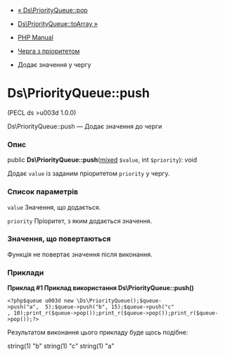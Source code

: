 - [« Ds\PriorityQueue::pop](ds-priorityqueue.pop.md)
- [Ds\PriorityQueue::toArray »](ds-priorityqueue.toarray.md)

- [PHP Manual](index.md)
- [Черга з пріоритетом](class.ds-priorityqueue.md)
- Додає значення у чергу

# Ds\PriorityQueue::push

(PECL ds \>u003d 1.0.0)

Ds\PriorityQueue::push — Додає значення до черги

### Опис

public
**Ds\PriorityQueue::push**([mixed](language.types.declarations.md#language.types.declarations.mixed)
`$value`, int `$priority`): void

Додає `value` із заданим пріоритетом `priority` у чергу.

### Список параметрів

`value`
Значення, що додається.

`priority`
Пріоритет, з яким додається значення.

### Значення, що повертаються

Функція не повертає значення після виконання.

### Приклади

**Приклад #1 Приклад використання **Ds\PriorityQueue::push()****

` <?php$queue u003d new \Ds\PriorityQueue();$queue->push("a",  5);$queue->push("b", 15);$queue->push("c" , 10);print_r($queue->pop());print_r($queue->pop());print_r($queue->pop());?> `

Результатом виконання цього прикладу буде щось подібне:

string(1) "b"
string(1) "c"
string(1) "a"
